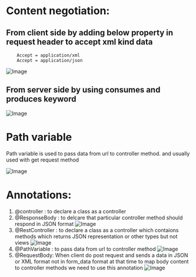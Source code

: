 

# Content negotiation:

## From client side by adding below property in request header to accept xml kind data

        Accept = application/xml
        Accept = application/json

![Image](https://github.com/user-attachments/assets/c4cce5cb-93ee-43dd-8b7f-6ffc73d47ee0)

## From server side by using consumes and produces keyword

![Image](https://github.com/user-attachments/assets/801ad9f2-0bc6-4952-88b4-9469cb145983)

# Path variable 
Path variable is used to pass data from url to controller method. and usually used with get request method

![Image](https://github.com/user-attachments/assets/d0168a1d-2239-4524-b010-c6345a4dd71c)

# Annotations:

1. @controller : to declare a class as a controller
2. @ResponseBody : to delcare that particular controller method should respond in JSON format
    ![Image](https://github.com/user-attachments/assets/72aed19f-5407-4867-b6a7-56a4ac9b5ace)
3. @RestController : to declare a class as a controller which contaions methods which returns JSON representation or other types but not views
    ![Image](https://github.com/user-attachments/assets/32d0fc5a-5134-4114-8617-08a4c2246f82)
4. @PathVariable : to pass data from url to controller method
    ![Image](https://github.com/user-attachments/assets/156f71e0-4c35-401f-a7c8-3f4e9a80b846) 
5. @RequestBody: When client do post request and sends a data in JSON or XML format not in form_data format at that time to map body content to controller methods we need to use this annotation
    ![Image](https://github.com/user-attachments/assets/e609b1be-2a86-43b5-8951-d6b9f16de3e7)